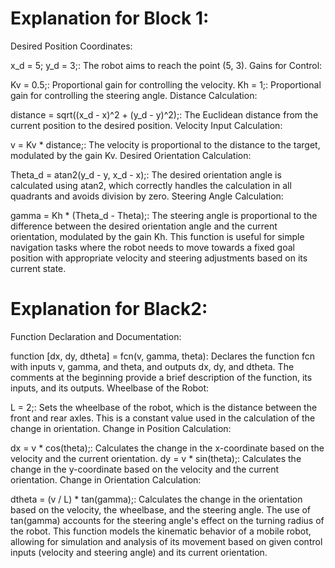 
# Explanation for Block 1:
Desired Position Coordinates:

x_d = 5; y_d = 3;: The robot aims to reach the point (5, 3).
Gains for Control:

Kv = 0.5;: Proportional gain for controlling the velocity.
Kh = 1;: Proportional gain for controlling the steering angle.
Distance Calculation:

distance = sqrt((x_d - x)^2 + (y_d - y)^2);: The Euclidean distance from the current position to the desired position.
Velocity Input Calculation:

v = Kv * distance;: The velocity is proportional to the distance to the target, modulated by the gain Kv.
Desired Orientation Calculation:

Theta_d = atan2(y_d - y, x_d - x);: The desired orientation angle is calculated using atan2, which correctly handles the calculation in all quadrants and avoids division by zero.
Steering Angle Calculation:

gamma = Kh * (Theta_d - Theta);: The steering angle is proportional to the difference between the desired orientation angle and the current orientation, modulated by the gain Kh.
This function is useful for simple navigation tasks where the robot needs to move towards a fixed goal position with appropriate velocity and steering adjustments based on its current state.



# Explanation for Black2:
Function Declaration and Documentation:

function [dx, dy, dtheta] = fcn(v, gamma, theta): Declares the function fcn with inputs v, gamma, and theta, and outputs dx, dy, and dtheta.
The comments at the beginning provide a brief description of the function, its inputs, and its outputs.
Wheelbase of the Robot:

L = 2;: Sets the wheelbase of the robot, which is the distance between the front and rear axles. This is a constant value used in the calculation of the change in orientation.
Change in Position Calculation:

dx = v * cos(theta);: Calculates the change in the x-coordinate based on the velocity and the current orientation.
dy = v * sin(theta);: Calculates the change in the y-coordinate based on the velocity and the current orientation.
Change in Orientation Calculation:

dtheta = (v / L) * tan(gamma);: Calculates the change in the orientation based on the velocity, the wheelbase, and the steering angle. The use of tan(gamma) accounts for the steering angle's effect on the turning radius of the robot.
This function models the kinematic behavior of a mobile robot, allowing for simulation and analysis of its movement based on given control inputs (velocity and steering angle) and its current orientation.
